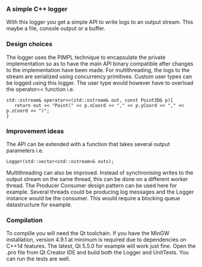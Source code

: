 ### A simple C++ logger
With this logger you get a simple API to write logs to an output stream. This maybe a file, console output or a buffer.

### Design choices
The logger uses the PIMPL technique to encapsulate the private implementation so as to have the main API binary compatible after changes to the implementation have been made. For multithreading, the logs to the stream are serialized using concurrency primitives. Custom user types can be logged using this logger. The user type would however have to overload the operator<< function i.e.
```
std::ostream& operator<<(std::ostream& out, const Point3D& p){
   return out << "Point(" << p.xCoord << "," << p.yCoord << "," << p.zCoord << ")";
}
```

### Improvement ideas
The API can be extended with a function that takes several output parameters i.e.
```
Logger(std::vector<std::ostream>& outs);
```

Multithreading can also be improved. Instead of synchronising writes to the output stream on the same thread, this can be done on a different worker thread. The Producer Consumer design pattern can be used here for example. Several threads could be producing log messages and the Logger instance would be the consumer. This would require a blocking queue datastructure for example.

### Compilation
To complile you will need the Qt toolchain. If you have the MinGW installation, version 4.9.1 at minimum is required due to dependencies on C++14 features. The latest, Qt 5.5.0 for example will work just fine. Open the .pro file from Qt Creator IDE and build both the Logger and UnitTests. You can run the tests are well.

